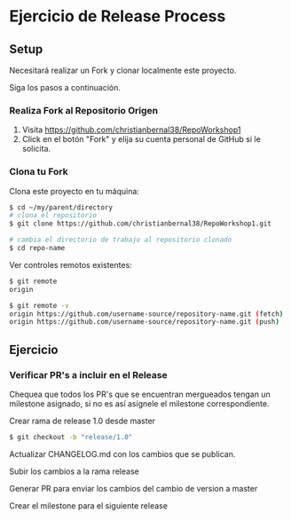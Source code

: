 # Ejercicio de Release Process
## Setup

Necesitará realizar un Fork y clonar localmente este proyecto.

Siga los pasos a continuación.

### Realiza Fork al Repositorio Origen

   1. Visita https://github.com/christianbernal38/RepoWorkshop1
   2. Click en el botón "Fork" y elija su cuenta personal de GitHub si le solicita.

### Clona tu Fork

Clona este proyecto en tu máquina:
```sh
$ cd ~/my/parent/directory
# clona el repositorio
$ git clone https://github.com/christianbernal38/RepoWorkshop1.git

# cambia el directorio de trabajo al repositorio clonado
$ cd repo-name
```

Ver controles remotos existentes:
```sh
$ git remote
origin

$ git remote -v
origin https://github.com/username-source/repository-name.git (fetch)
origin https://github.com/username-source/repository-name.git (push)
```

## Ejercicio
### Verificar PR's a incluir en el Release
Chequea que todos los PR's que se encuentran mergueados tengan un milestone asignado, si no es así asignele el milestone correspondiente.

Crear rama de release 1.0 desde master

```sh
$ git checkout -b "release/1.0"
```

Actualizar CHANGELOG.md con los cambios que se publican.

Subir los cambios a la rama release

Generar PR para enviar los cambios del cambio de version a master

Crear el milestone para el siguiente release








